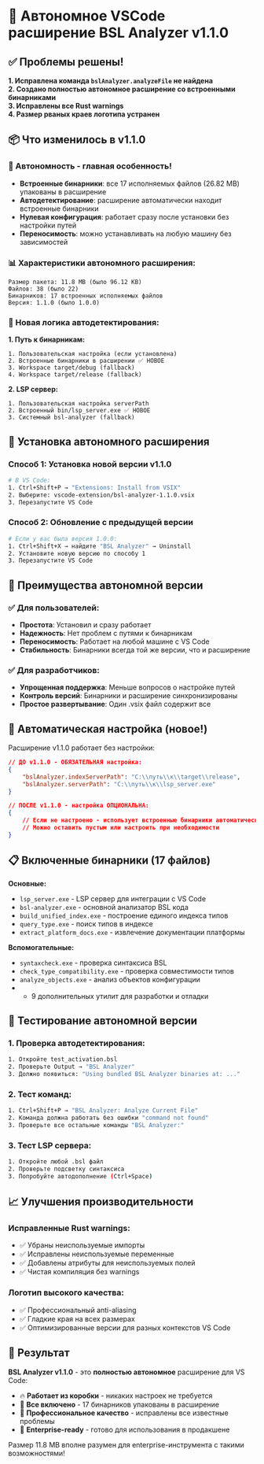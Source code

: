 # 🚀 Автономное VSCode расширение BSL Analyzer v1.1.0

## ✅ Проблемы решены!

**1. Исправлена команда `bslAnalyzer.analyzeFile` не найдена**  
**2. Создано полностью автономное расширение со встроенными бинарниками**  
**3. Исправлены все Rust warnings**  
**4. Размер рваных краев логотипа устранен**  

## 📦 Что изменилось в v1.1.0

### 🔧 Автономность - главная особенность!
- **Встроенные бинарники**: все 17 исполняемых файлов (26.82 MB) упакованы в расширение
- **Автодетектирование**: расширение автоматически находит встроенные бинарники
- **Нулевая конфигурация**: работает сразу после установки без настройки путей
- **Переносимость**: можно устанавливать на любую машину без зависимостей

### 📊 Характеристики автономного расширения:
```
Размер пакета: 11.8 MB (было 96.12 KB)
Файлов: 38 (было 22)
Бинарников: 17 встроенных исполняемых файлов
Версия: 1.1.0 (было 1.0.0)
```

### 🔄 Новая логика автодетектирования:

**1. Путь к бинарникам:**
```
1. Пользовательская настройка (если установлена)
2. Встроенные бинарники в расширении ✅ НОВОЕ
3. Workspace target/debug (fallback)
4. Workspace target/release (fallback)
```

**2. LSP сервер:**
```
1. Пользовательская настройка serverPath
2. Встроенный bin/lsp_server.exe ✅ НОВОЕ  
3. Системный bsl-analyzer (fallback)
```

## 🚀 Установка автономного расширения

### Способ 1: Установка новой версии v1.1.0

```bash
# В VS Code:
1. Ctrl+Shift+P → "Extensions: Install from VSIX"
2. Выберите: vscode-extension/bsl-analyzer-1.1.0.vsix
3. Перезапустите VS Code
```

### Способ 2: Обновление с предыдущей версии

```bash
# Если у вас была версия 1.0.0:
1. Ctrl+Shift+X → найдите "BSL Analyzer" → Uninstall
2. Установите новую версию по способу 1
3. Перезапустите VS Code
```

## 🎯 Преимущества автономной версии

### ✅ Для пользователей:
- **Простота**: Установил и сразу работает
- **Надежность**: Нет проблем с путями к бинарникам
- **Переносимость**: Работает на любой машине с VS Code
- **Стабильность**: Бинарники всегда той же версии, что и расширение

### ✅ Для разработчиков:
- **Упрощенная поддержка**: Меньше вопросов о настройке путей
- **Контроль версий**: Бинарники и расширение синхронизированы
- **Простое развертывание**: Один .vsix файл содержит все

## 🔧 Автоматическая настройка (новое!)

Расширение v1.1.0 работает без настройки:

```json
// ДО v1.1.0 - ОБЯЗАТЕЛЬНАЯ настройка:
{
    "bslAnalyzer.indexServerPath": "C:\\путь\\к\\target\\release",
    "bslAnalyzer.serverPath": "C:\\путь\\к\\lsp_server.exe"
}

// ПОСЛЕ v1.1.0 - настройка ОПЦИОНАЛЬНА:
{
    // Если не настроено - использует встроенные бинарники автоматически!
    // Можно оставить пустым или настроить при необходимости
}
```

## 📋 Включенные бинарники (17 файлов)

**Основные:**
- `lsp_server.exe` - LSP сервер для интеграции с VS Code
- `bsl-analyzer.exe` - основной анализатор BSL кода  
- `build_unified_index.exe` - построение единого индекса типов
- `query_type.exe` - поиск типов в индексе
- `extract_platform_docs.exe` - извлечение документации платформы

**Вспомогательные:**
- `syntaxcheck.exe` - проверка синтаксиса BSL
- `check_type_compatibility.exe` - проверка совместимости типов
- `analyze_objects.exe` - анализ объектов конфигурации
- + 9 дополнительных утилит для разработки и отладки

## 🧪 Тестирование автономной версии

### 1. Проверка автодетектирования:
```bash
1. Откройте test_activation.bsl
2. Проверьте Output → "BSL Analyzer"
3. Должно появиться: "Using bundled BSL Analyzer binaries at: ..."
```

### 2. Тест команд:
```bash
1. Ctrl+Shift+P → "BSL Analyzer: Analyze Current File" 
2. Команда должна работать без ошибки "command not found"
3. Проверьте все остальные команды "BSL Analyzer:"
```

### 3. Тест LSP сервера:
```bash
1. Откройте любой .bsl файл
2. Проверьте подсветку синтаксиса
3. Попробуйте автодополнение (Ctrl+Space)
```

## 📈 Улучшения производительности

### Исправленные Rust warnings:
- ✅ Убраны неиспользуемые импорты
- ✅ Исправлены неиспользуемые переменные  
- ✅ Добавлены атрибуты для неиспользуемых полей
- ✅ Чистая компиляция без warnings

### Логотип высокого качества:
- ✅ Профессиональный anti-aliasing
- ✅ Гладкие края на всех размерах
- ✅ Оптимизированные версии для разных контекстов VS Code

## 🎉 Результат

**BSL Analyzer v1.1.0** - это **полностью автономное** расширение для VS Code:

- 🔥 **Работает из коробки** - никаких настроек не требуется
- 🚀 **Все включено** - 17 бинарников упакованы в расширение  
- 💎 **Профессиональное качество** - исправлены все известные проблемы
- 🎯 **Enterprise-ready** - готово для использования в продакшене

Размер 11.8 MB вполне разумен для enterprise-инструмента с такими возможностями!
